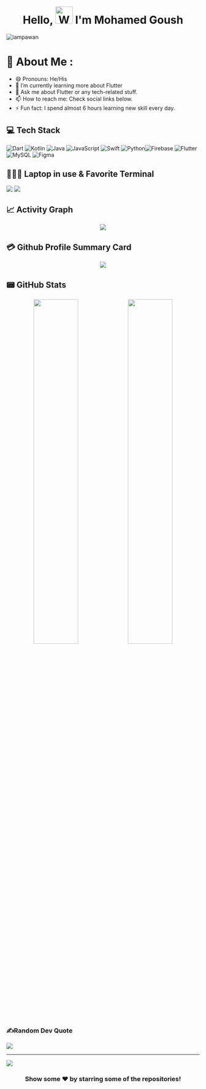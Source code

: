 <h1 align="center"> Hello, <img src="https://raw.githubusercontent.com/nixin72/nixin72/master/wave.gif" 
         alt="Waving hand animated gif"
         height="45"
         width="45" /> I'm Mohamed Goush</h1>

<p align="left"> <img src="https://komarev.com/ghpvc/?username=iampawan&label=Views&color=blue&style=plastic&style=for-the-badge" alt="iampawan" /> </p>

# 💫 About Me :
- 😄 Pronouns: He/His
- 🌱 I’m currently learning more about Flutter
- 💬 Ask me about Flutter or any tech-related stuff.
- 📫 How to reach me: Check social links below.
- ⚡ Fun fact: I spend almost 6 hours learning new skill every day.

## 💻 Tech Stack

![Dart](https://img.shields.io/badge/dart-%230175C2.svg?style=for-the-badge&logo=dart&logoColor=white) ![Kotlin](https://img.shields.io/badge/kotlin-%230095D5.svg?style=for-the-badge&logo=kotlin&logoColor=white) ![Java](https://img.shields.io/badge/java-%23ED8B00.svg?style=for-the-badge&logo=java&logoColor=white) ![JavaScript](https://img.shields.io/badge/javascript-%23323330.svg?style=for-the-badge&logo=javascript&logoColor=%23F7DF1E) ![Swift](https://img.shields.io/badge/swift-F54A2A?style=for-the-badge&logo=swift&logoColor=white)  ![Python](https://img.shields.io/badge/python-3670A0?style=for-the-badge&logo=python&logoColor=ffdd54)![Firebase](https://img.shields.io/badge/firebase-%23039BE5.svg?style=for-the-badge&logo=firebase)  ![Flutter](https://img.shields.io/badge/Flutter-%2302569B.svg?style=for-the-badge&logo=Flutter&logoColor=white) ![MySQL](https://img.shields.io/badge/mysql-%2300f.svg?style=for-the-badge&logo=mysql&logoColor=white) ![Figma](https://img.shields.io/badge/figma-%23F24E1E.svg?style=for-the-badge&logo=figma&logoColor=white) 

## 👨🏻‍💻 Laptop in use & Favorite Terminal
<img src="https://img.shields.io/badge/Apple-MacBook_Pro_2021-333333?style=for-the-badge&logo=apple&logoColor=white"/> <img src="https://img.shields.io/badge/iTerm2-000000?style=for-the-badge&logo=iterm2&logoColor=white"/>

## 📈 Activity Graph
<p align="center">
	<img src="https://activity-graph.herokuapp.com/graph?username=MohamedGoush&theme=minimal"/>
</p>

## 💳 Github Profile Summary Card
<p align="center">
  <img src="https://github-profile-summary-cards.vercel.app/api/cards/profile-details?username=MohamedGoush&theme=vue"/>
</p>

## 📟 GitHub Stats
<p align="center">
	<img width="48%" src="https://github-readme-stats.vercel.app/api?username=MohamedGoush&show_icons=true&theme=vue" />
	<img width="48%" src="https://github-readme-streak-stats.herokuapp.com/?user=MohamedGoush&theme=vue" />
</p>

### ✍️Random Dev Quote
![](https://quotes-github-readme.vercel.app/api?type=horizontal&theme=vue)

---
[![](https://visitcount.itsvg.in/api?id=MohamedGoush&icon=0&color=1)](https://visitcount.itsvg.in)


<div align="center">

### Show some ❤️ by starring some of the repositories!

</div>


